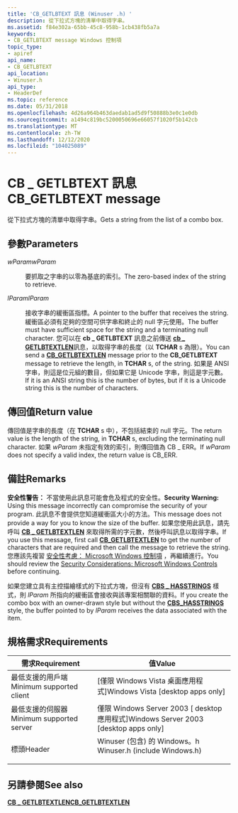 ```yaml
---
title: 'CB_GETLBTEXT 訊息 (Winuser .h) '
description: 從下拉式方塊的清單中取得字串。
ms.assetid: f84e302a-65bb-45c8-958b-1cb438fb5a7a
keywords:
- CB_GETLBTEXT message Windows 控制項
topic_type:
- apiref
api_name:
- CB_GETLBTEXT
api_location:
- Winuser.h
api_type:
- HeaderDef
ms.topic: reference
ms.date: 05/31/2018
ms.openlocfilehash: 4d26a964b463daedab1ad5d9f50888b3e0c1e0db
ms.sourcegitcommit: a1494c819bc5200050696e66057f1020f5b142cb
ms.translationtype: MT
ms.contentlocale: zh-TW
ms.lasthandoff: 12/12/2020
ms.locfileid: "104025089"
---
```

# <a name="cb_getlbtext-message"></a><span data-ttu-id="1be1d-104">CB \_ GETLBTEXT 訊息</span><span class="sxs-lookup"><span data-stu-id="1be1d-104">CB\_GETLBTEXT message</span></span>

<span data-ttu-id="1be1d-105">從下拉式方塊的清單中取得字串。</span><span class="sxs-lookup"><span data-stu-id="1be1d-105">Gets a string from the list of a combo box.</span></span>

## <a name="parameters"></a><span data-ttu-id="1be1d-106">參數</span><span class="sxs-lookup"><span data-stu-id="1be1d-106">Parameters</span></span>

<dl> <dt>

<span data-ttu-id="1be1d-107">*wParam*</span><span class="sxs-lookup"><span data-stu-id="1be1d-107">*wParam*</span></span> 
</dt> <dd>

<span data-ttu-id="1be1d-108">要抓取之字串的以零為基底的索引。</span><span class="sxs-lookup"><span data-stu-id="1be1d-108">The zero-based index of the string to retrieve.</span></span>

</dd> <dt>

<span data-ttu-id="1be1d-109">*lParam*</span><span class="sxs-lookup"><span data-stu-id="1be1d-109">*lParam*</span></span> 
</dt> <dd>

<span data-ttu-id="1be1d-110">接收字串的緩衝區指標。</span><span class="sxs-lookup"><span data-stu-id="1be1d-110">A pointer to the buffer that receives the string.</span></span> <span data-ttu-id="1be1d-111">緩衝區必須有足夠的空間可供字串和終止的 null 字元使用。</span><span class="sxs-lookup"><span data-stu-id="1be1d-111">The buffer must have sufficient space for the string and a terminating null character.</span></span> <span data-ttu-id="1be1d-112">您可以在 **cb \_ GETLBTEXT** 訊息之前傳送 [**cb \_ GETLBTEXTLEN**](cb-getlbtextlen.md)訊息，以取得字串的長度（以 **TCHAR** s 為限）。</span><span class="sxs-lookup"><span data-stu-id="1be1d-112">You can send a [**CB\_GETLBTEXTLEN**](cb-getlbtextlen.md) message prior to the **CB\_GETLBTEXT** message to retrieve the length, in **TCHAR** s, of the string.</span></span> <span data-ttu-id="1be1d-113">如果是 ANSI 字串，則這是位元組的數目，但如果它是 Unicode 字串，則這是字元數。</span><span class="sxs-lookup"><span data-stu-id="1be1d-113">If it is an ANSI string this is the number of bytes, but if it is a Unicode string this is the number of characters.</span></span>

</dd> </dl>

## <a name="return-value"></a><span data-ttu-id="1be1d-114">傳回值</span><span class="sxs-lookup"><span data-stu-id="1be1d-114">Return value</span></span>

<span data-ttu-id="1be1d-115">傳回值是字串的長度（在 **TCHAR** s 中），不包括結束的 null 字元。</span><span class="sxs-lookup"><span data-stu-id="1be1d-115">The return value is the length of the string, in **TCHAR** s, excluding the terminating null character.</span></span> <span data-ttu-id="1be1d-116">如果 *wParam* 未指定有效的索引，則傳回值為 CB \_ ERR。</span><span class="sxs-lookup"><span data-stu-id="1be1d-116">If *wParam* does not specify a valid index, the return value is CB\_ERR.</span></span>

## <a name="remarks"></a><span data-ttu-id="1be1d-117">備註</span><span class="sxs-lookup"><span data-stu-id="1be1d-117">Remarks</span></span>

<span data-ttu-id="1be1d-118">**安全性警告：** 不當使用此訊息可能會危及程式的安全性。</span><span class="sxs-lookup"><span data-stu-id="1be1d-118">**Security Warning:** Using this message incorrectly can compromise the security of your program.</span></span> <span data-ttu-id="1be1d-119">此訊息不會提供您知道緩衝區大小的方法。</span><span class="sxs-lookup"><span data-stu-id="1be1d-119">This message does not provide a way for you to know the size of the buffer.</span></span> <span data-ttu-id="1be1d-120">如果您使用此訊息，請先呼叫 [**CB \_ GETLBTEXTLEN**](cb-getlbtextlen.md) 來取得所需的字元數，然後呼叫訊息以取得字串。</span><span class="sxs-lookup"><span data-stu-id="1be1d-120">If you use this message, first call [**CB\_GETLBTEXTLEN**](cb-getlbtextlen.md) to get the number of characters that are required and then call the message to retrieve the string.</span></span> <span data-ttu-id="1be1d-121">您應該先複習 [安全性考慮： Microsoft Windows 控制項](sec-comctls.md) ，再繼續進行。</span><span class="sxs-lookup"><span data-stu-id="1be1d-121">You should review the [Security Considerations: Microsoft Windows Controls](sec-comctls.md) before continuing.</span></span>

<span data-ttu-id="1be1d-122">如果您建立具有主控描繪樣式的下拉式方塊，但沒有 [**CBS \_ HASSTRINGS**](combo-box-styles.md) 樣式，則 *lParam* 所指向的緩衝區會接收與該專案相關聯的資料。</span><span class="sxs-lookup"><span data-stu-id="1be1d-122">If you create the combo box with an owner-drawn style but without the [**CBS\_HASSTRINGS**](combo-box-styles.md) style, the buffer pointed to by *lParam* receives the data associated with the item.</span></span>

## <a name="requirements"></a><span data-ttu-id="1be1d-123">規格需求</span><span class="sxs-lookup"><span data-stu-id="1be1d-123">Requirements</span></span>



| <span data-ttu-id="1be1d-124">需求</span><span class="sxs-lookup"><span data-stu-id="1be1d-124">Requirement</span></span> | <span data-ttu-id="1be1d-125">值</span><span class="sxs-lookup"><span data-stu-id="1be1d-125">Value</span></span> |
|-------------------------------------|----------------------------------------------------------------------------------------------------------|
| <span data-ttu-id="1be1d-126">最低支援的用戶端</span><span class="sxs-lookup"><span data-stu-id="1be1d-126">Minimum supported client</span></span><br/> | <span data-ttu-id="1be1d-127">\[僅限 Windows Vista 桌面應用程式\]</span><span class="sxs-lookup"><span data-stu-id="1be1d-127">Windows Vista \[desktop apps only\]</span></span><br/>                                                           |
| <span data-ttu-id="1be1d-128">最低支援的伺服器</span><span class="sxs-lookup"><span data-stu-id="1be1d-128">Minimum supported server</span></span><br/> | <span data-ttu-id="1be1d-129">僅限 Windows Server 2003 \[ desktop 應用程式\]</span><span class="sxs-lookup"><span data-stu-id="1be1d-129">Windows Server 2003 \[desktop apps only\]</span></span><br/>                                                     |
| <span data-ttu-id="1be1d-130">標頭</span><span class="sxs-lookup"><span data-stu-id="1be1d-130">Header</span></span><br/>                   | <dl> <span data-ttu-id="1be1d-131"><dt>Winuser (包含) 的 Windows。h </dt></span><span class="sxs-lookup"><span data-stu-id="1be1d-131"><dt>Winuser.h (include Windows.h)</dt></span></span> </dl> |



## <a name="see-also"></a><span data-ttu-id="1be1d-132">另請參閱</span><span class="sxs-lookup"><span data-stu-id="1be1d-132">See also</span></span>

<dl> <dt>

[<span data-ttu-id="1be1d-133">**CB \_ GETLBTEXTLEN**</span><span class="sxs-lookup"><span data-stu-id="1be1d-133">**CB\_GETLBTEXTLEN**</span></span>](cb-getlbtextlen.md)
</dt> </dl>

 

 





